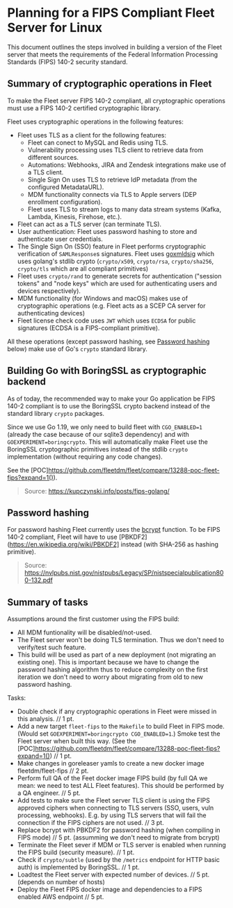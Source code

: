 # Planning for a FIPS Compliant Fleet Server for Linux

This document outlines the steps involved in building a version of the Fleet server that meets the requirements of the Federal Information Processing Standards (FIPS) 140-2 security standard.

## Summary of cryptographic operations in Fleet

To make the Fleet server FIPS 140-2 compliant, all cryptographic operations must use a FIPS 140-2 certified cryptographic library.

Fleet uses cryptographic operations in the following features:
- Fleet uses TLS as a client for the following features:
    - Fleet can conect to MySQL and Redis using TLS.
    - Vulnerability processing uses TLS client to retrieve data from different sources.
    - Automations: Webhooks, JIRA and Zendesk integrations make use of a TLS client.
    - Single Sign On uses TLS to retrieve IdP metadata (from the configured MetadataURL).
    - MDM functionality connects via TLS to Apple servers (DEP enrollment configuration).
    - Fleet uses TLS to stream logs to many data stream systems (Kafka, Lambda, Kinesis, Firehose, etc.).
- Fleet can act as a TLS server (can terminate TLS).
- User authentication: Fleet uses password hashing to store and authenticate user credentials. 
- The Single Sign On (SSO) feature in Fleet performs cryptographic verification of `SAMLResponse`s signatures. Fleet uses [goxmldsig](https://github.com/russellhaering/goxmldsig) which uses golang's stdlib crypto (`crypto/x509`, `crypto/rsa`, `crypto/sha256`, `crypto/tls` which are all compliant primitives)
- Fleet uses `crypto/rand` to generate secrets for authentication ("session tokens" and "node keys" which are used for authenticating users and devices respectively).
- MDM functionality (for Windows and macOS) makes use of cryptographic operations (e.g. Fleet acts as a SCEP CA server for authenticating devices)
- Fleet license check code uses `JWT` which uses `ECDSA` for public signatures (ECDSA is a FIPS-compliant primitive).

All these operations (except password hashing, see [Password hashing](#password-hashing) below) make use of Go's `crypto` standard library.

## Building Go with BoringSSL as cryptographic backend

As of today, the recommended way to make your Go application be FIPS 140-2 compliant is to use the BoringSSL crypto backend instead of the standard library `crypto` packages.

Since we use Go 1.19, we only need to build fleet with `CGO_ENABLED=1` (already the case because of our sqlite3 dependency) and with `GOEXPERIMENT=boringcrypto`. This will automatically make Fleet use the BoringSSL cryptographic primitives instead of the stdlib `crypto` implementation (without requiring any code changes).

See the [POC]https://github.com/fleetdm/fleet/compare/13288-poc-fleet-fips?expand=1()).

> Source: https://kupczynski.info/posts/fips-golang/

## Password hashing

For password hashing Fleet currently uses the [bcrypt](https://en.wikipedia.org/wiki/Bcrypt) function.
To be FIPS 140-2 compliant, Fleet will have to use [PBKDF2](https://en.wikipedia.org/wiki/PBKDF2] instead (with SHA-256 as hashing primitive).

> Source: https://nvlpubs.nist.gov/nistpubs/Legacy/SP/nistspecialpublication800-132.pdf

## Summary of tasks

Assumptions around the first customer using the FIPS build:
- All MDM funtionality will be disabled/not-used.
- The Fleet server won't be doing TLS termination. Thus we don't need to verify/test such feature.
- This build will be used as part of a new deployment (not migrating an existing one). This is important because we have to change the password hashing algorithm thus to reduce complexity on the first iteration we don't need to worry about migrating from old to new password hashing.

Tasks:

- Double check if any cryptographic operations in Fleet were missed in this analysis. // 1 pt.
- Add a new target `fleet-fips` to the `Makefile` to build Fleet in FIPS mode. (Would set `GOEXPERIMENT=boringcrypto CGO_ENABLED=1`.) Smoke test the Fleet server when built this way. (See the [POC]https://github.com/fleetdm/fleet/compare/13288-poc-fleet-fips?expand=1()) // 1 pt.
- Make changes in goreleaser yamls to create a new docker image fleetdm/fleet-fips // 2 pt.
- Perform full QA of the Feet docker image FIPS build (by full QA we mean: we need to test ALL Fleet features). This should be performed by a QA engineer. // 5 pt.
- Add tests to make sure the Fleet server TLS client is using the FIPS approved ciphers when connecting to TLS servers (SSO, users, vuln processing, webhooks). E.g. by using TLS servers that will fail the connection if the FIPS ciphers are not used. // 3 pt.
- Replace bcrypt with PBKDF2 for password hashing (when compiling in FIPS mode) // 5 pt. (assumming we don't need to migrate from bcrypt)
- Terminate the Fleet sever if MDM or TLS server is enabled when running the FIPS build (security measure). // 1 pt.
- Check if `crypto/subtle` (used by the `/metrics` endpoint for HTTP basic auth) is implemented by BoringSSL. // 1 pt.
- Loadtest the Fleet server with expected number of devices. // 5 pt. (depends on number of hosts)
- Deploy the Fleet FIPS docker image and dependencies to a FIPS enabled AWS endpoint // 5 pt.